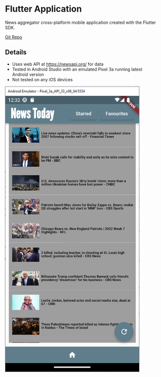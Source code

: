 # Flutter Application
News aggregator cross-platform mobile application created with the Flutter SDK.

[Git Repo](https://github.com/grepsedawkcat/flutter_application)  

## Details  
* Uses web API at https://newsapi.org/ for data
* Tested in Android Studio with an emulated Pixel 3a running latest Android version
* Not tested on any iOS devices

![Image](Untitled.png)
